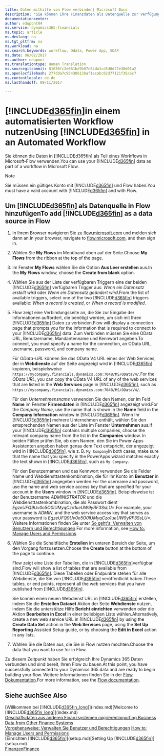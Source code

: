 ```yaml
---
title: Daten mithilfe von Flow verbinden| Microsoft Docs
description: "Sie können Ihre Finanzdaten als Datenquelle zur Verfügung stellen und eine OData-URL Ihrer Webdienste festlegen, um eine Geschäfts-App mithilfe einem automatisierten Workflow erstellen."
documentationcenter: 
author: edupont04
ms.service: dynamics365-financials
ms.topic: article
ms.devlang: na
ms.tgt_pltfrm: na
ms.workload: na
ms.search.keywords: workflow, Odata, Power App, SOAP
ms.date: 06/02/2017
ms.author: edupont
ms.translationtype: Human Translation
ms.sourcegitcommit: 81636fc2e661bd9b07c54da1cd5d0d27e30d01a2
ms.openlocfilehash: 277dda7c954380138af1ecabc02d77121f35aac7
ms.contentlocale: de-de
ms.lasthandoff: 09/11/2017

---
```

# <a name="using-included365finincludesd365finmdmd-in-an-automated-workflow"></a><span data-ttu-id="e3781-103">[!INCLUDE[d365fin](includes/d365fin_md.md)]in einem automatisierten Workflow nutzen</span><span class="sxs-lookup"><span data-stu-id="e3781-103">Using [!INCLUDE[d365fin](includes/d365fin_md.md)] in an Automated Workflow</span></span>
<span data-ttu-id="e3781-104">Sie können die Daten in [!INCLUDE[d365fin](includes/d365fin_md.md)] als Teil eines Workflows in Microsoft-Flow verwenden.</span><span class="sxs-lookup"><span data-stu-id="e3781-104">You can use your [!INCLUDE[d365fin](includes/d365fin_md.md)] data as part of a workflow in Microsoft Flow.</span></span>  

> [!NOTE]  
>   <span data-ttu-id="e3781-105">Sie müssen ein gültiges Konto mit [!INCLUDE[d365fin](includes/d365fin_md.md)] und Flow haben.</span><span class="sxs-lookup"><span data-stu-id="e3781-105">You must have a valid account with [!INCLUDE[d365fin](includes/d365fin_md.md)] and with Flow.</span></span>  

## <a name="to-add-included365finincludesd365finmdmd-as-a-data-source-in-flow"></a><span data-ttu-id="e3781-106">Um [!INCLUDE[d365fin](includes/d365fin_md.md)] als Datenquelle in Flow hinzufügen</span><span class="sxs-lookup"><span data-stu-id="e3781-106">To add [!INCLUDE[d365fin](includes/d365fin_md.md)] as a data source in Flow</span></span>
1. <span data-ttu-id="e3781-107">In Ihrem Browser navigieren Sie zu [flow.microsoft.com](https://flow.microsoft.com/en-us/) und melden sich dann an.</span><span class="sxs-lookup"><span data-stu-id="e3781-107">In your browser, navigate to [flow.microsoft.com](https://flow.microsoft.com/en-us/), and then sign in.</span></span>
2. <span data-ttu-id="e3781-108">Wählen Sie **My Flows** im Menüband oben auf der Seite.</span><span class="sxs-lookup"><span data-stu-id="e3781-108">Choose **My Flows** from the ribbon at the top of the page.</span></span>
3. <span data-ttu-id="e3781-109">Im Fenster **My Flows** wählen Sie die Option **Aus Leer erstellen** aus.</span><span class="sxs-lookup"><span data-stu-id="e3781-109">In the **My Flows** window, choose the **Create from blank** option.</span></span>
4. <span data-ttu-id="e3781-110">Wählen Sie aus der Liste der verfügbaren Triggern eine der beiden [!INCLUDE[d365fin](includes/d365fin_md.md)] verfügbaren Trigger aus: *Wenn ein Datensatz erstellt wird* oder *Wenn ein Datensatz geändert wird*.</span><span class="sxs-lookup"><span data-stu-id="e3781-110">From the list of available triggers, select one of the two [!INCLUDE[d365fin](includes/d365fin_md.md)] triggers available: *When a record is created*, or *When a record is modified*.</span></span>
5. <span data-ttu-id="e3781-111">Flow zeigt eine Verbindungsseite an, die Sie zur Eingabe der Informationen auffordert, die benötigt werden, um sich mit Ihren [!INCLUDE[d365fin](includes/d365fin_md.md)] Daten zu verbinden.</span><span class="sxs-lookup"><span data-stu-id="e3781-111">Flow will display a connection page that prompts you for the information that is required to connect to your [!INCLUDE[d365fin](includes/d365fin_md.md)] data.</span></span> <span data-ttu-id="e3781-112">Zum Verbinden müssen Sie eine OData URL, Benutzername, Mandantenname und Kennwort angeben.</span><span class="sxs-lookup"><span data-stu-id="e3781-112">To connect, you must specify a name for the connection, an OData URL, username, password, and company name.</span></span>

   <span data-ttu-id="e3781-113">Für *OData-URL* können Sie das OData V4 URL eines der Web Services, der in **Webdienste** auf der Seite angezeigt wird in [!INCLUDE[d365fin](includes/d365fin_md.md)] kopieren, beispielsweise `https://mycompany.financials.dynamics.com:7048/MS/ODataV4/`.</span><span class="sxs-lookup"><span data-stu-id="e3781-113">For the *OData URL*, you can copy the OData V4 URL of any of the web services that are listed in the **Web Services** page in [!INCLUDE[d365fin](includes/d365fin_md.md)], such as `https://mycompany.financials.dynamics.com:7048/MS/ODataV4/`.</span></span>  

   <span data-ttu-id="e3781-114">Für den *Unternehmensname* verwenden Sie den Namen, der im Feld **Name** im Fenster **Firmendaten** in [!INCLUDE[d365fin](includes/d365fin_md.md)] angezeigt wird.</span><span class="sxs-lookup"><span data-stu-id="e3781-114">For the *Company Name*, use the name that is shown in the **Name** field in the **Company Information** window in [!INCLUDE[d365fin](includes/d365fin_md.md)].</span></span> <span data-ttu-id="e3781-115">Wenn Ihr [!INCLUDE[d365fin](includes/d365fin_md.md)] mehrere Unternehmen enthält, wählen Sie den entsprechenden Namen aus der Liste im Fenster **Unternehmen** aus.</span><span class="sxs-lookup"><span data-stu-id="e3781-115">If your [!INCLUDE[d365fin](includes/d365fin_md.md)] contains multiple companies, choose the relevant company name from the list in the **Companies** window.</span></span> <span data-ttu-id="e3781-116">In beiden Fällen prüfen Sie, ob dem Namen, den Sie im Power Apps Assistenten angeben haben genau dem Text entspricht, der angezeigt wird in [!INCLUDE[d365fin](includes/d365fin_md.md)], wie z. B. `My Company`</span><span class="sxs-lookup"><span data-stu-id="e3781-116">In both cases, make sure that the name that you specify in the PowerApps wizard matches exactly the text shown in [!INCLUDE[d365fin](includes/d365fin_md.md)], such as `My Company`.</span></span>

   <span data-ttu-id="e3781-117">Für den Benutzernamen und das Kennwort verwenden Sie die Felder Name und Webdiensttastenkombination, die für Ihr Konto im **Benutzer** in [!INCLUDE[d365fin](includes/d365fin_md.md)] angegeben werden.</span><span class="sxs-lookup"><span data-stu-id="e3781-117">For the username and password, use the name and web service access key that are specified for your account in the **Users** window in [!INCLUDE[d365fin](includes/d365fin_md.md)].</span></span> <span data-ttu-id="e3781-118">Beispielsweise ist der Benutzername *ADMINISTRATOR* und die Webdiensttastenkombination, die als Passwort dient *EgzeUFQ9Uv0o5O0lUMyqCzo1ueUW9yRF3SsLU=*.</span><span class="sxs-lookup"><span data-stu-id="e3781-118">For example, your username is *ADMIN*, and the web service access key that serves as your password is *EgzeUFQ9Uv0o5O0lUMyqCzo1ueUW9yRF3SsLU=*.</span></span> <span data-ttu-id="e3781-119">Weitere Informationen finden Sie unter [So geht's: Verwalten von Benutzern und Berechtigungen](ui-how-users-permissions.md).</span><span class="sxs-lookup"><span data-stu-id="e3781-119">For more information, see [How to: Manage Users and Permissions](ui-how-users-permissions.md).</span></span>
6. <span data-ttu-id="e3781-120">Wählen Sie die Schaltfläche **Erstellen** im unteren Bereich der Seite, um den Vorgang fortzusetzen.</span><span class="sxs-lookup"><span data-stu-id="e3781-120">Choose the **Create** button at the bottom of the page to continue.</span></span>

   <span data-ttu-id="e3781-121">Flow zeigt eine Liste der Tabellen, die in [!INCLUDE[d365fin](includes/d365fin_md.md)]verfügbar sind.</span><span class="sxs-lookup"><span data-stu-id="e3781-121">Flow will show a list of tables that are available from [!INCLUDE[d365fin](includes/d365fin_md.md)].</span></span> <span data-ttu-id="e3781-122">Diese Tabellen oder Endpunkte stehen für alle Webdienste, die Sie von [!INCLUDE[d365fin](includes/d365fin_md.md)] veröffentlicht haben.</span><span class="sxs-lookup"><span data-stu-id="e3781-122">These tables, or end points, represent all the web services that you have published from [!INCLUDE[d365fin](includes/d365fin_md.md)].</span></span>

   <span data-ttu-id="e3781-123">Sie können einen neuen Webdienst URL in [!INCLUDE[d365fin](includes/d365fin_md.md)] erstellen, indem Sie die **Erstellen Dataset** Aktion der Seite **Webdienste** nutzen, indem Sie die unterstütze Hilfe **Bericht einrichten** verwenden oder die Aktion **Bearbeiten in Excel** in einer beliebigen Liste wählen.</span><span class="sxs-lookup"><span data-stu-id="e3781-123">Alternatively, create a new web service URL in [!INCLUDE[d365fin](includes/d365fin_md.md)] by using the **Create Data Set** action in the **Web Services** page, using the **Set Up Reporting** Assisted Setup guide, or by choosing the **Edit in Excel** action in any lists.</span></span>
7. <span data-ttu-id="e3781-124">Wählen Sie die Daten aus, die Sie in Flow nutzen möchten.</span><span class="sxs-lookup"><span data-stu-id="e3781-124">Choose the data that you want to use for in Flow.</span></span>

<span data-ttu-id="e3781-125">Zu diesem Zeitpunkt haben Sie erfolgreich Ihre Dynamics 365 Daten verbunden und sind bereit, Ihren Flow zu bauen.</span><span class="sxs-lookup"><span data-stu-id="e3781-125">At this point, you have successfully connected to your Dynamics 365 data and are ready to begin building your flow.</span></span> <span data-ttu-id="e3781-126">Weitere Informationen finden Sie in der [Flow Dokumentation](https://flow.microsoft.com/documentation/getting-started/).</span><span class="sxs-lookup"><span data-stu-id="e3781-126">For more information, see the [Flow documentation](https://flow.microsoft.com/documentation/getting-started/).</span></span>

## <a name="see-also"></a><span data-ttu-id="e3781-127">Siehe auch</span><span class="sxs-lookup"><span data-stu-id="e3781-127">See Also</span></span>
<span data-ttu-id="e3781-128">[Willkommen bei [!INCLUDE[d365fin_long](includes/d365fin_long_md.md)]](index.md)</span><span class="sxs-lookup"><span data-stu-id="e3781-128">[Welcome to [!INCLUDE[d365fin_long](includes/d365fin_long_md.md)]](index.md)</span></span>  
[<span data-ttu-id="e3781-129">Geschäftsdaten aus anderen Finanzsystemen migrieren</span><span class="sxs-lookup"><span data-stu-id="e3781-129">Importing Business Data from Other Finance Systems</span></span>](upload-data.md)  
<span data-ttu-id="e3781-130">[Vorgehensweise: Verwalten Sie Benutzer und Berechtigungen](ui-how-users-permissions.md)  </span><span class="sxs-lookup"><span data-stu-id="e3781-130">[How to: Manage Users and Permissions](ui-how-users-permissions.md)  </span></span>  
<span data-ttu-id="e3781-131">[Einrichten [!INCLUDE[d365fin](includes/d365fin_md.md)]](setup.md)</span><span class="sxs-lookup"><span data-stu-id="e3781-131">[Setting Up [!INCLUDE[d365fin](includes/d365fin_md.md)]](setup.md)</span></span>  
[<span data-ttu-id="e3781-132">Finanzen</span><span class="sxs-lookup"><span data-stu-id="e3781-132">Finance</span></span>](finance.md)  

